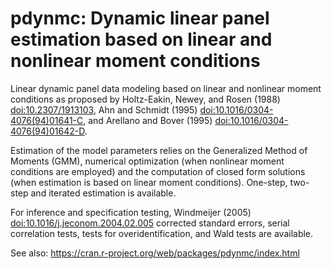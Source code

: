 # pdynmc: Dynamic linear panel estimation based on linear and nonlinear moment conditions

Linear dynamic panel data modeling based on linear and nonlinear moment conditions 
as proposed by Holtz-Eakin, Newey, and Rosen (1988) <doi:10.2307/1913103>, 
Ahn and Schmidt (1995) <doi:10.1016/0304-4076(94)01641-C>, and 
Arellano and Bover (1995) <doi:10.1016/0304-4076(94)01642-D>.

Estimation of the model parameters relies on the Generalized Method of Moments (GMM),
numerical optimization (when nonlinear moment conditions are employed) and the
computation of closed form solutions (when estimation is based on linear moment 
conditions). One-step, two-step and iterated estimation is available.

For inference and specification testing, Windmeijer (2005) <doi:10.1016/j.jeconom.2004.02.005> 
corrected standard errors, serial correlation tests, tests for overidentification, 
and Wald tests are available.

See also: https://cran.r-project.org/web/packages/pdynmc/index.html
